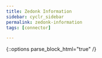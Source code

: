 ```yaml
---
title: Zedonk Information
sidebar: cyclr_sidebar
permalink: zedonk-information
tags: [connector]

---
```

{::options parse_block_html="true" /}
